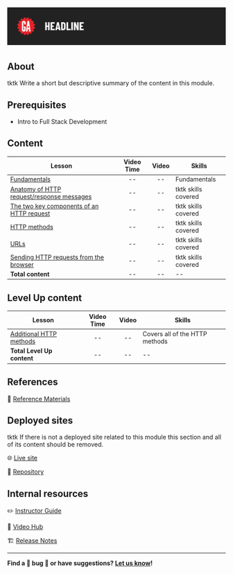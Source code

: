# ![HTTP Request Response Cycle](./assets/tktk-hero.png)

## About

tktk Write a short but descriptive summary of the content in this module.

## Prerequisites

- Intro to Full Stack Development

## Content

| Lesson | Video Time | Video | Skills |
| ------ |:----------:|:-----:| ------ |
| [Fundamentals](./fundamentals/README.md) | -- | -- | Fundamentals |
| [Anatomy of HTTP request/response messages](./tktk-microlesson-01/README.md) | -- | -- | tktk skills covered |
| [The two key components of an HTTP request](./tktk-microlesson-02/README.md) | -- | -- | tktk skills covered |
| [HTTP methods](./tktk-microlesson-03/README.md) | -- | -- | tktk skills covered |
| [URLs](./tktk-microlesson-03/README.md) | -- | -- | tktk skills covered |
| [Sending HTTP requests from the browser](./tktk-microlesson-03/README.md) | -- | -- | tktk skills covered |
| **Total content**                                        | -- | -- | --                  |

## Level Up content

| Lesson | Video Time | Video | Skills |
| ------ |:----------:|:-----:| ------ |
| [Additional HTTP methods](./level-up/additional-http-methods.md) | -- | -- | Covers all of the HTTP methods |
| **Total Level Up content**                                          | -- | -- | --                  |

## References

📖 [Reference Materials](./references/README.md)

## Deployed sites

tktk If there is not a deployed site related to this module this section and all of its content should be removed.

🌐 [Live site](#tktk-deployed-app-url)

🐙 [Repository](#tktk-repository-for-deployed-app)

## Internal resources

✏️ [Instructor Guide](./internal-resources/instructor-guide.md)

🎥 [Video Hub](./internal-resources/video-hub/README.md)

🏗️ [Release Notes](./internal-resources/release-notes.md)

---

**Find a 👾 bug 👾 or have suggestions? [Let us know](https://git.generalassemb.ly/modular-curriculum-all-courses/universal-resources-internal/blob/main/module-feedback.md)!**
